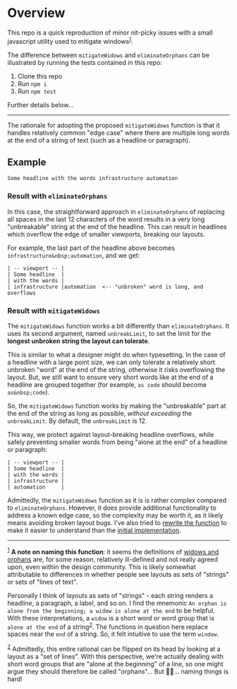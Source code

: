 # Overview

This repo is a quick reproduction of minor nit-picky issues with a small javascript utility used to mitigate windows<sup id="a1">[1](#f1)</sup>.

The difference between `mitigateWidows` and `eliminateOrphans` can be illustrated by running the tests contained in this repo:

1. Clone this repo
2. Run `npm i`
3. Run `npm test`

Further details below...

---

The rationale for adopting the proposed `mitigateWidows` function is that it handles relatively common "edge case" where there are multiple long words at the end of a string of text (such as a headline or paragraph).

## Example

```
Some headline with the words infrastructure automation
```

### Result with `eliminateOrphans`

In this case, the straightforward approach in `eliminateOrphans` of replacing all spaces in the last 12 characters of the word results in a very long "unbreakable" string at the end of the headline. This can result in headlines which overflow the edge of smaller viewports, breaking our layouts.

For example, the last part of the headline above becomes `infrastructure&nbsp;automation`, and we get:

```
| -- viewport -- |
| Some headline  |
| with the words |
| infrastructure |automation  <-- "unbroken" word is long, and overflows
```

### Result with `mitigateWidows`

The `mitigateWidows` function works a bit differently than `eliminateOrphans`. It uses its second argument, named `unbreakLimit`, to set the limit for the **longest unbroken string the layout can tolerate**.

This is similar to what a designer might do when typesetting. In the case of a headline with a large point size, we can only tolerate a relatively short unbroken "word" at the end of the string, otherwise it risks overflowing the layout. But, we still want to ensure very short words like at the end of a headline are grouped together (for example, `as code` should become `as&nbsp;code`).

So, the `mitigateWidows` function works by making the "unbreakable" part at the end of the string as long as possible, _without exceeding_ the `unbreakLimit`. By default, the `unbreakLimit` is 12.

This way, we protect against layout-breaking headline overflows, while safely preventing smaller words from being "alone at the end" of a headline or paragraph:

```
| -- viewport -- |
| Some headline  |
| with the words |
| infrastructure |
| automation     |
```

Admittedly, the `mitigateWidows` function as it is is rather complex compared to `eliminateOrphans`. However, it does provide additional functionality to address a known edge case, so the complexity may be worth it, as it likely means avoiding broken layout bugs. I've also tried to [rewrite the function](https://github.com/zchsh/widows-fns-test/blob/main/mitigate-widows.js) to make it easier to understand than the [initial implementation](https://github.com/hashicorp/web-components/blob/16e04333eb0e3a34908c2bbb536ad317993db097/packages/js-utils/index.js#L29).

---

<sup id="f1">[1](#a1)</sup> **A note on naming this function**: it seems the definitions of [widows and orphans](https://en.wikipedia.org/wiki/Widows_and_orphans) are, for some reason, relatively ill-defined and not really agreed upon, even within the design community. This is likely somewhat attributable to differences in whether people see layouts as sets of "strings" or sets of "lines of text".

Personally I think of layouts as sets of "strings" - each string renders a headline, a paragraph, a label, and so on. I find the mnemonic `An orphan is alone from the beginning; a widow is alone at the end` to be helpful. With these interpretations, a `widow` is a short word or word group that is `alone at the end` of a string<sup id="a2">[2](#f2)</sup>. The functions in question here replace spaces near the `end` of a string. So, it felt intuitive to use the term `window`.

<sup id="f2">[2](#a2)</sup> Admittedly, this entire rational can be flipped on its head by looking at a layout as a "set of lines". With this perspective, we're actually dealing with short word groups that are "alone at the beginning" of a line, so one might argue they should therefore be called "orphans"... But 🤷‍♂️... naming things is hard!
